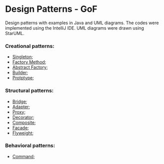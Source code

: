 # Design Patterns - GoF
Design patterns with examples in Java and UML diagrams. The codes were implemented using the IntelliJ IDE. UML diagrams were drawn using StarUML.

###  Creational patterns:

- [Singleton](https://github.com/CamiloJr/design-patterns-gof/tree/main/singleton);
- [Factory Method](https://github.com/CamiloJr/design-patterns-gof/tree/main/factory-method);
- [Abstract Factory](https://github.com/CamiloJr/design-patterns-gof/tree/main/abstract-factory);
- [Builder](https://github.com/CamiloJr/design-patterns-gof/tree/main/builder);
- [Protptype](https://github.com/CamiloJr/design-patterns-gof/tree/main/prototype);

###  Structural patterns:

- [Bridge](https://github.com/CamiloJr/design-patterns-gof/tree/main/bridge);
- [Adapter](https://github.com/CamiloJr/design-patterns-gof/tree/main/adapter);
- [Proxy](https://github.com/CamiloJr/design-patterns-gof/tree/main/proxy);
- [Decorator](https://github.com/CamiloJr/design-patterns-gof/tree/main/decorator);
- [Composite](https://github.com/CamiloJr/design-patterns-gof/tree/main/composite);
- [Facade](https://github.com/CamiloJr/design-patterns-gof/tree/main/facade);
- [Flyweight](https://github.com/CamiloJr/design-patterns-gof/tree/main/flyweight);

### Behavioral patterns:

- [Command](https://github.com/CamiloJr/design-patterns-gof/tree/main/command);
